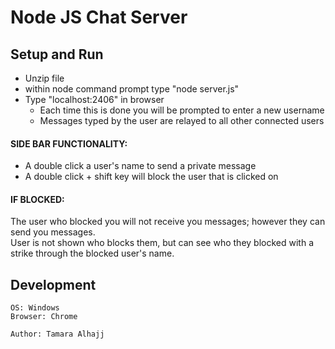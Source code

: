 # Node JS Chat Server

## Setup and Run
* Unzip file
* within node command prompt type "node server.js"
* Type "localhost:2406" in browser
	* Each time this is done you will be prompted to enter a new username
	* Messages typed by the user are relayed to all other connected users
#### SIDE BAR FUNCTIONALITY:
* A double click a user's name to send a private message
* A double click + shift key will block the user that is clicked on
#### IF BLOCKED:

The user who blocked you will not receive you messages; however they can send you messages.<br>
User is not shown who blocks them, but can see who they blocked with a strike through the blocked user's name.<br>

## Development
	OS: Windows
	Browser: Chrome
	
	Author: Tamara Alhajj
